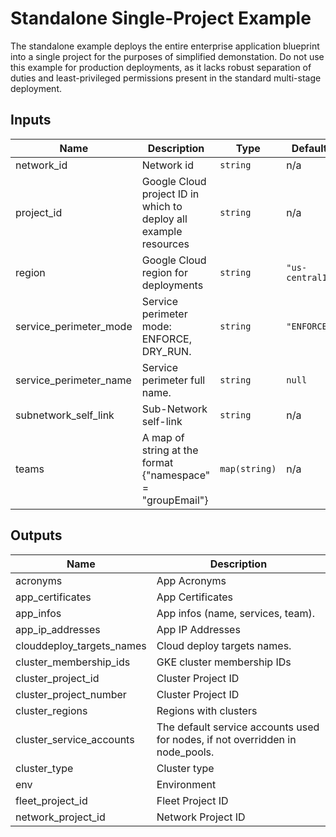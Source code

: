 # Standalone Single-Project Example
The standalone example deploys the entire enterprise application blueprint into a single project for the purposes of simplified demonstation. Do not use this example for production deployments, as it lacks robust separation of duties and least-privileged permissions present in the standard multi-stage deployment.

<!-- BEGINNING OF PRE-COMMIT-TERRAFORM DOCS HOOK -->
## Inputs

| Name | Description | Type | Default | Required |
|------|-------------|------|---------|:--------:|
| network\_id | Network id | `string` | n/a | yes |
| project\_id | Google Cloud project ID in which to deploy all example resources | `string` | n/a | yes |
| region | Google Cloud region for deployments | `string` | `"us-central1"` | no |
| service\_perimeter\_mode | Service perimeter mode: ENFORCE, DRY\_RUN. | `string` | `"ENFORCE"` | no |
| service\_perimeter\_name | Service perimeter full name. | `string` | `null` | no |
| subnetwork\_self\_link | Sub-Network self-link | `string` | n/a | yes |
| teams | A map of string at the format {"namespace" = "groupEmail"} | `map(string)` | n/a | yes |

## Outputs

| Name | Description |
|------|-------------|
| acronyms | App Acronyms |
| app\_certificates | App Certificates |
| app\_infos | App infos (name, services, team). |
| app\_ip\_addresses | App IP Addresses |
| clouddeploy\_targets\_names | Cloud deploy targets names. |
| cluster\_membership\_ids | GKE cluster membership IDs |
| cluster\_project\_id | Cluster Project ID |
| cluster\_project\_number | Cluster Project ID |
| cluster\_regions | Regions with clusters |
| cluster\_service\_accounts | The default service accounts used for nodes, if not overridden in node\_pools. |
| cluster\_type | Cluster type |
| env | Environment |
| fleet\_project\_id | Fleet Project ID |
| network\_project\_id | Network Project ID |

<!-- END OF PRE-COMMIT-TERRAFORM DOCS HOOK -->
